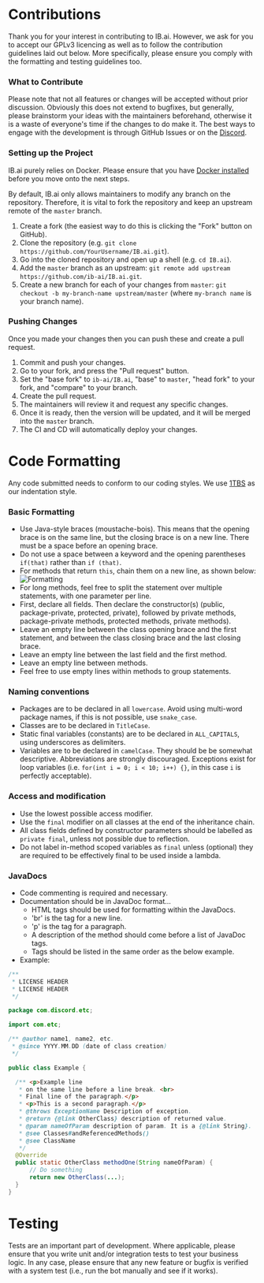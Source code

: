 # Contributions

Thank you for your interest in contributing to IB.ai. 
However, we ask for you to accept our GPLv3 licencing as well as to follow the contribution guidelines laid out below.
More specifically, please ensure you comply with the formatting and testing guidelines too.

### What to Contribute

Please note that not all features or changes will be accepted without prior discussion.
Obviously this does not extend to bugfixes, but generally, please brainstorm your ideas with the maintainers beforehand, otherwise it is a waste of everyone's time if the changes to do make it.
The best ways to engage with the development is through GitHub Issues or on the [Discord](https://discord.gg/ibo).

### Setting up the Project

IB.ai purely relies on Docker.
Please ensure that you have [Docker installed](https://docs.docker.com/get-docker/) before you move onto the next steps.

By default, IB.ai only allows maintainers to modify any branch on the repository.
Therefore, it is vital to fork the repository and keep an upstream remote of the `master` branch.
1. Create a fork (the easiest way to do this is clicking the "Fork" button on GitHub).
2. Clone the repository (e.g. `git clone https://github.com/YourUsername/IB.ai.git`).
3. Go into the cloned repository and open up a shell (e.g. `cd IB.ai`).
4. Add the `master` branch as an upstream: `git remote add upstream https://github.com/ib-ai/IB.ai.git`.
5. Create a new branch for each of your changes from `master`: `git checkout -b my-branch-name upstream/master` (where `my-branch name` is your branch name).

### Pushing Changes

Once you made your changes then you can push these and create a pull request.
1. Commit and push your changes.
2. Go to your fork, and press the "Pull request" button.
3. Set the "base fork" to `ib-ai/IB.ai`, "base" to `master`, "head fork" to your fork, and "compare" to your branch.
4. Create the pull request.
5. The maintainers will review it and request any specific changes.
6. Once it is ready, then the version will be updated, and it will be merged into the `master` branch.
7. The CI and CD will automatically deploy your changes.

# Code Formatting

Any code submitted needs to conform to our coding styles.
We use [1TBS](https://en.wikipedia.org/wiki/Indentation_style#Variant:_1TBS_(OTBS)) as our indentation style.

### Basic Formatting

* Use Java-style braces (moustache-bois).
This means that the opening brace is on the same line, but the closing brace is on a new line.
There must be a space before an opening brace.
* Do not use a space between a keyword and the opening parentheses `if(that)` rather than `if (that)`.
* For methods that return `this`, chain them on a new line, as shown below:
![Formatting](https://i.imgur.com/7mMjSNI.png)
* For long methods, feel free to split the statement over multiple statements, with one parameter per line.
* First, declare all fields.
Then declare the constructor(s) (public, package-private, protected, private), followed by private methods, package-private methods, protected methods, private methods).
* Leave an empty line between the class opening brace and the first statement, and between the class closing brace and the last closing brace.
* Leave an empty line between the last field and the first method.
* Leave an empty line between methods.
* Feel free to use empty lines within methods to group statements.

### Naming conventions

* Packages are to be declared in all `lowercase`. Avoid using multi-word package names, if this is not possible, use `snake_case`.
* Classes are to be declared in `TitleCase`.
* Static final variables (constants) are to be declared in `ALL_CAPITALS`, using underscores as delimiters.
* Variables are to be declared in `camelCase`. They should be be somewhat descriptive. Abbreviations are strongly discouraged.
Exceptions exist for loop variables (i.e. `for(int i = 0; i < 10; i++) {}`, in this case `i` is perfectly acceptable).

### Access and modification

* Use the lowest possible access modifier.
* Use the `final` modifier on all classes at the end of the inheritance chain.
* All class fields defined by constructor parameters should be labelled as `private final`, unless not possible due to reflection.
* Do not label in-method scoped variables as `final` unless (optional) they are required to be effectively final to be used inside a lambda.

### JavaDocs

 * Code commenting is required and necessary.
 * Documentation should be in JavaDoc format...
   * HTML tags should be used for formatting within the JavaDocs.
   * 'br' is the tag for a new line.
   * 'p' is the tag for a paragraph.
   * A description of the method should come before a list of JavaDoc tags.
   * Tags should be listed in the same order as the below example.
 * Example:

```java
/**
 * LICENSE HEADER
 * LICENSE HEADER
 */

package com.discord.etc;

import com.etc;

/** @author name1, name2, etc.
 * @since YYYY.MM.DD (date of class creation)
 */

public class Example {

  /** <p>Example line
   * on the same line before a line break. <br>
   * Final line of the paragraph.</p>
   * <p>This is a second paragraph.</p>
   * @throws ExceptionName Description of exception.
   * @return {@link OtherClass} description of returned value.
   * @param nameOfParam description of param. It is a {@link String}.
   * @see Classes#andReferencedMethods()
   * @see ClassName
   */
  @Override
  public static OtherClass methodOne(String nameOfParam) {
      // Do something
      return new OtherClass(...);
  }
}
```

# Testing

Tests are an important part of development.
Where applicable, please ensure that you write unit and/or integration tests to test your business logic.
In any case, please ensure that any new feature or bugfix is verified with a system test (i.e., run the bot manually and see if it works).